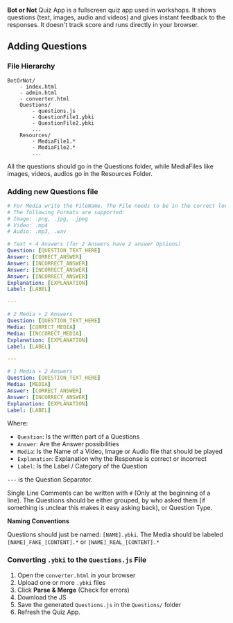 **Bot or Not** Quiz App is a fullscreen quiz app used in workshops. It shows questions (text, images, audio and videos) and gives instant feedback to the responses. It doesn't track score and runs directly in your browser.

## Adding Questions

### File Hierarchy

``` 
BotOrNot/
	- index.html
	- admin.html
	- converter.html
	Questions/
		- questions.js
		- QuestionFile1.ybki
		- QuestionFile2.ybki
		...
	Resources/
		- MediaFile1.*
		- MediaFile2.*
		...
```

All the questions should go in the Questions folder, while MediaFiles like images, videos, audios go in the Resources Folder.

### Adding new Questions file

```YAML
# For Media write the FileName. The File needs to be in the correct location. 
# The following Formats are supported:
# Image: .png, .jpg, .jpeg
# Video: .mp4
# Audio: .mp3, .wav

# Text + 4 Answers (for 2 Answers have 2 answer Options)
Question: [QUESTION_TEXT_HERE]
Answer: [CORRECT_ANSWER]
Answer: [INCORRECT_ANSWER]
Answer: [INCORRECT_ANSWER]
Answer: [INCORRECT_ANSWER]
Explanation: [EXPLANATION]
Label: [LABEL]

---

# 2 Media + 2 Answers
Question: [QUESTION_TEXT_HERE]
Media: [CORRECT_MEDIA]
Media: [INCCORECT_MEDIA]
Explanation: [EXPLANATION]
Label: [LABEL]

---

# 1 Media + 2 Answers
Question: [QUESTION_TEXT_HERE]
Media: [MEDIA]
Answer: [CORRECT_ANSWER]
Answer: [INCORRECT_ANSWER]
Explanation: [EXPLANATION]
Label: [LABEL]
```

Where:

- `Question`: Is the written part of a Questions
- `Answer`: Are the Answer possibilities
- `Media`: Is the Name of a Video, Image or Audio file that should be played
- `Explanation`: Explanation why the Response is correct or incorrect
- `Label`: Is the Label / Category of the Question

`---` is the Question Separator.

Single Line Comments can be written with `#` (Only at the beginning of a line). The Questions should be either grouped, by who asked them (if something is unclear this makes it easy asking back), or Question Type.

**Naming Conventions**

Questions should just be named: `[NAME].ybki`. The Media should be labeled `[NAME]_FAKE_[CONTENT].*` or `[NAME]_REAL_[CONTENT].*`

### Converting `.ybki` to the `Questions.js` File

1. Open the `converter.html` in your browser
2. Upload one or more `.ybki` files
3. Click **Parse & Merge** (Check for errors)
4. Download the JS
5. Save the generated `Questions.js` in the `Questions/` folder
6. Refresh the Quiz App.
